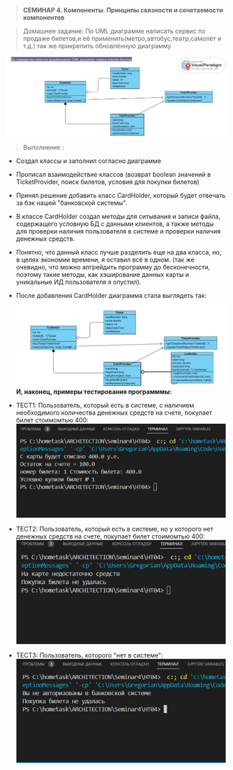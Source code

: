 > **СЕМИНАР 4. Компоненты. Принципы связности и сочетаемости компонентов**

> Домашнее задание: По UML диаграмме написать сервис по продаже билетов,и её применить(метро,автобус,театр,самолёт и т.д.) так же прикрепить обновлённую диаграмму

![UML1.png](UML1.png)

> Выполнение :
* Создал классы и заполнил согласно диаграмме
* Прописал взаимодействие классов (возврат boolean значений в TicketProvider, поиск билетов, условия для покупки билетов)
* Принял решение добавить класс CardHolder, который будет отвечать за бэк нашей "банковской системы".
* В классе CardHolder создал методы для ситывания и записи файла, содержащего условную БД с данными клиентов,  а также методы для проверки наличия пользователя в системе и проверки наличия денежных средств.
* Понятно, что данный класс лучше разделить еще на два класса, но, в целях экономии времени, я оставил всё в одном. (так же очевидно, что можно апгрейдить программу до бесконечности, поэтому такие методы, как хэширование данных карты и уникальные ИД пользователя я опустил).
* После добавления CardHolder диаграмма стала выглядеть так:
![UML2.png](UML2.png)
**И, наконец, примеры тестирования программмы:**

* ТЕСТ1: Пользователь, который есть в системе, с наличием необходимого количества денежных средств на счете, покупает билет стоимомтью 400:
![Ex1.png](EX1.png)
* ТЕСТ2: Пользователь, который есть в системе, но у которого нет денежных средств на счете, покупает билет стоимомтью 400:
![Ex2.png](EX2.png)
* ТЕСТ3: Пользователь, которого "нет в системе":
![Ex3.png](EX3.png)
